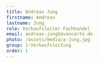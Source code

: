 ```yaml
---
title: Andreas Jung
firstname: Andreas
lastname: Jung
role: Verkaufsleiter Fachhandel
email: andreas-jung@avancarte.de
photo: /assets/media/a-jung.jpg
group: 2-Verkaufsleitung
order: 1
---
```

